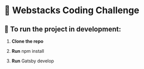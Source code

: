# 🚀 Webstacks Coding Challenge

## 🚀 To run the project in development:

1.  **Clone the repo**

2.  **Run**
    npm install

3.  **Run**
    Gatsby develop
